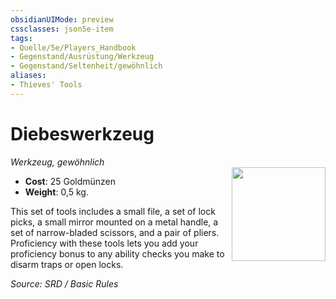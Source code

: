 ```yaml
---
obsidianUIMode: preview
cssclasses: json5e-item
tags:
- Quelle/5e/Players_Handbook
- Gegenstand/Ausrüstung/Werkzeug
- Gegenstand/Seltenheit/gewöhnlich
aliases:
- Thieves' Tools
---
```

# Diebeswerkzeug
*Werkzeug, gewöhnlich*  
<img src="Symbolik/Gegenstände.webp" align="right" width="150">

- **Cost**: 25 Goldmünzen
- **Weight**: 0,5 kg.

This set of tools includes a small file, a set of lock picks, a small mirror mounted on a metal handle, a set of narrow-bladed scissors, and a pair of pliers. Proficiency with these tools lets you add your proficiency bonus to any ability checks you make to disarm traps or open locks.

*Source: SRD / Basic Rules*